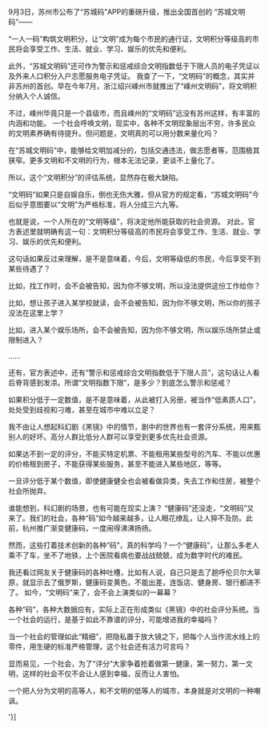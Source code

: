 9月3日，苏州市公布了“苏城码”APP的重磅升级，推出全国首创的 “苏城文明码”——

“一人一码”构筑文明积分，让“文明”成为每个市民的通行证，文明积分等级高的市民将会享受工作、生活、就业、学习、娱乐的优先和便利。

此外，“苏城文明码”还可作为警示和惩戒综合文明指数低于下限人员的电子凭证以及外来人口积分入户志愿服务电子凭证。 我查了一下，“文明码”的概念，其实并非苏州的首创。早在今年7月，浙江绍兴嵊州市就推出了“嵊州文明码”，将文明积分纳入个人诚信。

不过，嵊州毕竟只是一个县级市，而且嵊州的“文明码”远没有苏州这样，有丰富的内涵和功能。 一个社会呼唤文明，现实中，各种不文明现象层出不穷，许多民众的文明素养确有待提升。但问题是，文明真的可以用分数来量化吗？

在“苏城文明码”中，能够给文明加减分的，包括交通违法，做志愿者等，范围极其狭窄。更多文明和不文明的行为，根本无法记录，更谈不上量化了。

所以，这个“文明积分”的评估系统，显然存在极大缺陷。

“文明码”如果只是自娱自乐，倒也无伤大雅，但从官方的规定看，“苏城文明码”今后似乎意图要以“文明”为严格标准，将人分成三六九等。

也就是说，一个人所在的“文明等级”，将决定他所能获取的社会资源。 对此，官方表述里就明确有这一句：文明积分等级高的市民将会享受工作、生活、就业、学习、娱乐的优先和便利。

这句话如果反过来理解，是不是意味着，今后，文明等级低的市民，今后享受不到某些待遇了？

比如，找工作时，会不会被告知，因为你不够文明，所以没法提供这份工作给你？

比如，想让孩子进入某学校就读，会不会被告知，因为你不够文明，所以你的孩子没法在这里上学？

比如，进入某个娱乐场所，会不会被告知，因为你不够文明，所以娱乐场所禁止或限制进入？

……

还有，官方表述中，还有“警示和惩戒综合文明指数低于下限人员”，这句话让人看后脊背感到发凉。所谓“文明指数下限”，是多少？到底怎么警示和惩戒？

如果积分低于一定数值，是不是意味着，从此被打入另册，被当作“低素质人口”，处处受到歧视和刁难，甚至在城市中难以立足？

我不由让人想起科幻剧《黑镜》中的情节，剧中的世界也有一套评分系统，用来甄别人的好坏。高分人群比低分人群可以享受到更多优先社会资源。

如果达不到一定的评分，不能买特定机票、不能租用某些型号的汽车、不能以优惠的价格租到房子，不能获得某些服务，甚至不能进入某些地区，等等。

一旦评分低于某个数值，即使健康健全也会被看做异类，失去工作和住房，被整个社会所抛弃。

谁能想到，科幻剧的场景，也有可能在现实上演？ “健康码”还没走，“文明码”又来了。我们的社会，各种“码”如今越来越多，让人眼花缭乱，让人猝不及防。此前，杭州推广渐变健康码，一度闹得沸沸扬扬。

然而，这些打着技术创新的各种“码”，真的科学吗？一个“健康码”，让那么多老人乘不了车，坐不了地铁，上个医院看病也要战战兢兢，成为数字时代的难民。

我还看过网友关于健康码的各种吐槽，比如有人说，自己只是去了趟呼伦贝尔大草原，就显示去了俄罗斯，健康码变黄色，不能出差，连饭店、健身房、银行都进不了。 如今，“文明码”来了，会不会上演类似的一幕幕？

各种“码”，各种大数据应有，实际上正在形成类似《黑镜》中的社会评分系统。当一个社会的运行，是基于如此不靠谱的评分，可能增进我的幸福吗？

当一个社会的管理如此“精细”，把隐私置于放大镜之下，把每个人当作流水线上的零件，用生硬的标准严格管理，这个社会还有活力可言吗？

显而易见，一个社会，为了“评分”大家争着抢着做第一健康，第一努力，第一文明，这样的社会不仅不会让人感到幸福，反而让人害怕。

一个把人分为文明的高等人，和不文明的低等人的城市，本身就是对文明的一种嘲讽。

'}]